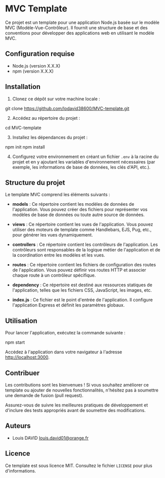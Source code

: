 # MVC Template

Ce projet est un template pour une application Node.js basée sur le modèle MVC (Modèle-Vue-Contrôleur). Il fournit une structure de base et des conventions pour développer des applications web en utilisant le modèle MVC.

## Configuration requise
- Node.js (version X.X.X)
- npm (version X.X.X)

## Installation

1. Clonez ce dépôt sur votre machine locale :
   
git clone https://github.com/lodavid38600/MVC-template.git

2. Accédez au répertoire du projet :

cd MVC-template

3. Installez les dépendances du projet :

npm init
npm install

4. Configurez votre environnement en créant un fichier `.env` à la racine du projet et en y ajoutant les variables d'environnement nécessaires (par exemple, les informations de base de données, les clés d'API, etc.).

## Structure du projet

Le template MVC comprend les éléments suivants :

- **models** : Ce répertoire contient les modèles de données de l'application. Vous pouvez créer des fichiers pour représenter vos modèles de base de données ou toute autre source de données.

- **views** : Ce répertoire contient les vues de l'application. Vous pouvez utiliser des moteurs de template comme Handlebars, EJS, Pug, etc., pour générer les vues dynamiquement.

- **controllers** : Ce répertoire contient les contrôleurs de l'application. Les contrôleurs sont responsables de la logique métier de l'application et de la coordination entre les modèles et les vues.

- **routes** : Ce répertoire contient les fichiers de configuration des routes de l'application. Vous pouvez définir vos routes HTTP et associer chaque route à un contrôleur spécifique.

- **dependency** : Ce répertoire est destiné aux ressources statiques de l'application, telles que les fichiers CSS, JavaScript, les images, etc.

- **index.js** : Ce fichier est le point d'entrée de l'application. Il configure l'application Express et définit les paramètres globaux.

## Utilisation

Pour lancer l'application, exécutez la commande suivante :

npm start

Accédez à l'application dans votre navigateur à l'adresse [http://localhost:3000](http://localhost:3000).

## Contribuer

Les contributions sont les bienvenues ! Si vous souhaitez améliorer ce template ou ajouter de nouvelles fonctionnalités, n'hésitez pas à soumettre une demande de fusion (pull request).

Assurez-vous de suivre les meilleures pratiques de développement et d'inclure des tests appropriés avant de soumettre des modifications.

## Auteurs

- Louis DAVID <louis.david01@orange.fr>

## Licence

Ce template est sous licence MIT. Consultez le fichier `LICENSE` pour plus d'informations.
